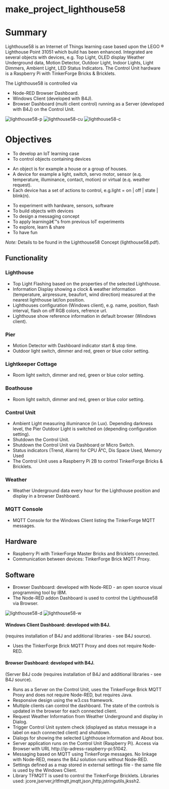 # make_project_lighthouse58

# Summary
Lighthouse58 is an Internet of Things learning case based upon the LEGO ® Lighthouse Point 31051 which build has been enhanced.
Integrated are several objects with devices, e.g. Top Light, OLED display Weather Underground data, Motion Detector, Outdoor Light, Indoor Lights, Light Dimmers, Ambient Light, LED Status Indicators. The Control Unit hardware is a Raspberry Pi with TinkerForge Bricks & Bricklets.

The Lighthouse58 is controlled via
* Node-RED Browser Dashboard.
* Windows Client (developed with B4J).
* Browser Dashboard (multi client control) running as a Server (developed with B4J) on the Control Unit.

![lighthouse58-p](https://user-images.githubusercontent.com/47274144/52942457-5578ad00-336b-11e9-81a8-ed2c28b7a3a9.png)
![lighthouse58-cu](https://user-images.githubusercontent.com/47274144/52942452-54e01680-336b-11e9-8a37-7a781b9bd089.png)
![lighthouse58-c](https://user-images.githubusercontent.com/47274144/52942451-54e01680-336b-11e9-81fc-e89255de6044.png)

# Objectives
* To develop an IoT learning case
* To control objects containing devices
- An object is for example a house or a group of houses.
- A device for example a light, switch, servo motor, sensor (e.q. temperature, illuminance, contact, motion) or virtual (e.q. weather request).
- Each device has a set of actions to control, e.g.light = on | off | state | blink(n).
* To experiment with hardware, sensors, software
* To build objects with devices
* To design a messaging concept
* To apply learningâ€™s from previous IoT experiments
* To explore, learn & share
* To have fun

_Note:_ Details to be found in the Lighthouse58 Concept (lighthouse58.pdf).

## Functionality
### Lighthouse

* Top Light Flashing based on the properties of the selected Lighthouse.
* Information Display showing a clock & weather information (temperature, airpressure, beaufort, wind direction) measured at the nearest lighthouse lat/lon position.
* Lighthouses configuration (Windows client), e.g. name, position, flash interval, flash on off RGB colors, refrence url.
* Lighthouse show reference information in default browser (Windows client).

### Pier
* Motion Detector with Dashboard indicator start & stop time.
* Outdoor light switch, dimmer and red, green or blue color setting.

### Lightkeeper Cottage
* Room light switch, dimmer and red, green or blue color setting.

### Boathouse
* Room light switch, dimmer and red, green or blue color setting.

### Control Unit
* Ambient Light measuring illuminance (in Lux). Depending darkness level, the Pier Outdoor Light is switched on (depending configuration setting).
* Shutdown the Control Unit.
* Shutdown the Control Unit via Dashboard or Micro Switch.
* Status indicators (Trend, Alarm) for CPU Â°C, Dis Space Used, Memory Used
* The Control Unit uses a Raspberry Pi 2B to control TinkerForge Bricks & Bricklets.

### Weather
* Weather Underground data every hour for the Lighthouse position and display in a browser Dashboard.

### MQTT Console
* MQTT Console for the Windows Client listing the TinkerForge MQTT messages.

## Hardware
* Raspberry Pi with TinkerForge Master Bricks and Bricklets connected.
* Communication between devices: TinkerForge Brick MQTT Proxy.

## Software
* Browser Dashboard: developed with Node-RED - an open source visual programming tool by IBM.
* The Node-RED addon Dashboard is used to control the Lighthouse58 via Browser.

![lighthouse58-d](https://user-images.githubusercontent.com/47274144/52942455-5578ad00-336b-11e9-9173-99d1547558fe.png)
![lighthouse58-w](https://user-images.githubusercontent.com/47274144/52942459-5578ad00-336b-11e9-877e-b5e522618a05.png)

#### Windows Client Dashboard: developed with B4J.
(requires installation of B4J and additional libraries - see B4J source).
* Uses the TinkerForge Brick MQTT Proxy and does not require Node-RED.
#### Browser Dashboard: developed with B4J.
(Server B4J code (requires installation of B4J and additional libraries - see B4J source).
* Runs as a Server on the Control Unit, uses the TinkerForge Brick MQTT Proxy and does not require Node-RED, but requires Java.
* Responsive design using the w3.css framework.
* Multiple clients can control the dashboard. The state of the controls is updated in the browser for each connected client.
* Request Weather Information from Weather Underground and display in Dialog.
* Trigger Control Unit system check (displayed as status message in a label on each connected client) and shutdown.
* Dialogs for showing the selected Lighthouse information and About box.
* Server application runs on the Control Unit (Raspberry Pi). Access via Browser with URL http://ip-adress-raspberry-pi:51042.
* Messaging based on MQTT using TinkerForge messages. No linkage with Node-RED, means the B4J solution runs without Node-RED.
* Settings defined as a map stored in external settings file - the same file is used by the Windows Client.
* Library TFMQTT is used to control the TinkerForge Bricklets. Libraries used: jcore,jserver,jrltfmqtt,jmqtt,json,jhttp,jstringutils,jkssh2.
